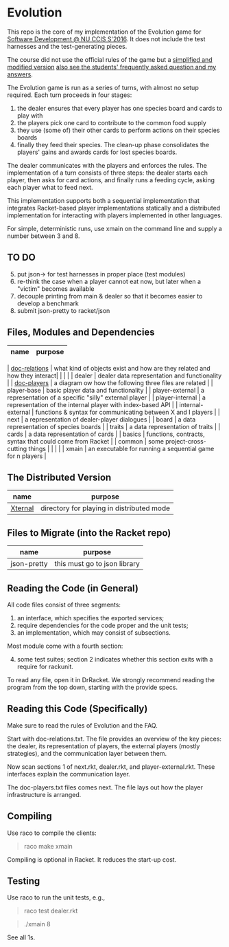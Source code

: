 # Evolution

This repo is the core of my implementation of the Evolution game for [Software Development @
NU CCIS S'2016](http://www.ccs.neu.edu/home/matthias/4500-s16/). It does not include the
test harnesses and the test-generating pieces. 

The course did not use the official rules of the game but a [simplified and modified
version](http://www.ccs.neu.edu/home/matthias/4500-s16/evolution.html) [also see the
students' frequently asked question and my
answers](http://www.ccs.neu.edu/home/matthias/4500-s16/faq.html).

The Evolution game is run as a series of turns, with almost no setup
required. Each turn proceeds in four stages:
1. the dealer ensures that every player has one species board and cards to play with 
2. the players pick one card to contribute to the common food supply 
3. they use (some of) their other cards to perform actions on their species boards
4. finally they feed their species. 
The clean-up phase consolidates the players' gains and awards cards for
lost species boards. 

The dealer communicates with the players and enforces the rules. The
implementation of a turn consists of three steps: the dealer starts each
player, then asks for card actions, and finally runs a feeding cycle,
asking each player what to feed next. 

This implementation supports both a sequential implementation that integrates Racket-based
player implementations statically and a distributed implementation for interacting with
players implemented in other languages.

For simple, deterministic runs, use xmain on the command line and supply a number
between 3 and 8. 

TO DO
-----

5. put json-> for test harnesses in proper place (test modules)
7. re-think the case when a player cannot eat now, but later when a "victim" becomes available 
11. decouple printing from main & dealer so that it becomes easier to develop a benchmark
12. submit json-pretty to racket/json 

Files, Modules and Dependencies 
-------------------------------

| name              | purpose                                                            |
| ----------------- | ------------------------------------------------------------------ |
|
[doc-relations](https://github.com/mfelleisen/Evolution/blob/master/doc-relations.txt) | what kind of objects exist and how are they related and how they interact|
|           	    | 	     		       		     	  			 |
| dealer	    | dealer data representation and functionality			 |
| [doc-players](https://github.com/mfelleisen/Evolution/blob/master/doc-players.txt) | a diagram ow how the following three files are related     |
| player-base       | basic player data and functionality				 |
| player-external   | a representation of a specific "silly" external player		 |
| player-internal   | a representation of the internal player with index-based API  	 |
| internal-external | functions & syntax for communicating between X and I players  	 |
| next    	    | a representation of dealer-player dialogues 			 |
| board 	    | a data representation of species boards          			 |
| traits  	    | a data representation of traits         				 |
| cards   	    | a data representation of cards          				 |
| basics     	    | functions, contracts, syntax that could come from Racket		 |
| common     	    | some project-cross-cutting things					 |
| 		    | 	       	   	      						 |
| xmain 	    | an executable for running a sequential game for n players		 |


The Distributed Version
-----------------------

| name              | purpose                                                            |
| ----------------- | ------------------------------------------------------------------ |
| [Xternal](https://github.com/mfelleisen/Evolution/tree/master/Xternal) | directory for playing in distributed mode 			 |

Files to Migrate (into the Racket repo)
---------------------------------------

| name              | purpose                                                            |
| ----------------- | ------------------------------------------------------------------ |
| json-pretty       | this must go to json library					 |

Reading the Code (in General)
-----------------------------

All code files consist of three segments: 

1. an interface, which specifies the exported services;
2. require dependencies for the code proper and the unit tests;
3. an implementation, which may consist of subsections. 

Most module come with a fourth section: 

4. some test suites; section 2 indicates whether this section exits
   with a require for rackunit. 

To read any file, open it in DrRacket. We strongly recommend reading the
program from the top down, starting with the provide specs. 

Reading this Code (Specifically)
--------------------------------

Make sure to read the rules of Evolution and the FAQ. 

Start with doc-relations.txt. The file provides an overview of the key
pieces: the dealer, its representation of players, the external players
(mostly strategies), and the communication layer between them. 

Now scan sections 1 of next.rkt, dealer.rkt, and player-external.rkt. 
These interfaces explain the communication layer. 

The doc-players.txt files comes next. The file lays out how the player
infrastructure is arranged.

Compiling 
---------

Use raco to compile the clients:

> raco make xmain

Compiling is optional in Racket. It reduces the start-up cost.

Testing
-------

Use raco to run the unit tests, e.g., 

> raco test dealer.rkt 

> ./xmain 8

See all 1s. 

